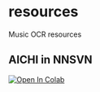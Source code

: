 # resources
Music OCR resources

## AICHI in NNSVN
[![Open In Colab](https://colab.research.google.com/assets/colab-badge.svg)](http://colab.research.google.com/github.com/adventHymnals/resources/raw/master/WorkingWithAICHIinNNSVS.ipynb)

